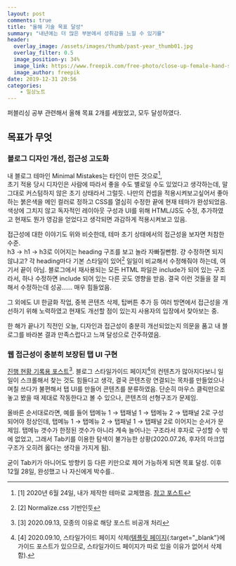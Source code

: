 ```yaml
---
layout: post
comments: true
title: "올해 기술 목표 달성"
summary: "내년에는 더 많은 부분에서 성취감을 느낄 수 있기를"
header:
  overlay_image: /assets/images/thumb/past-year_thumb01.jpg
  overlay_filter: 0.5
  image_position-y: 34%
  image_link: https://www.freepik.com/free-photo/close-up-female-hand-stacking-wooden-block-desk-office_5043880.htm#page=2&query=developer&position=22
  image_author: freepik
date: 2019-12-31 20:56
categories:
    - 일상노트
---
```

퍼블리싱 공부 관련해서 올해 목표 2개를 세웠었고, 모두 달성하였다.

## 목표가 무엇

### 블로그 디자인 개선, 접근성 고도화

내 블로그 테마인 Minimal Mistakes는 타인이 만든 것으로[^1],  
초기 적용 당시 디자인은 사람에 따라서 좋을 수도 별로일 수도 있었다고 생각하는데, 말 그대로 커스텀하지 않은 초기 상태라서 그럴듯. 나만의 컨셉을 적용시켜보고싶어서 좋아하는 붉은색을 메인 컬러로 정하고 CSS를 열심히 수정한 끝에 현재 테마가 완성되었음. 색상에 그치지 않고 독자적인 레이아웃 구성과 UI를 위해 HTML/JS도 수정, 추가하였고 현재도 뭔가 영감을 얻었다고 생각되면 과감하게 적용시켜보고 있음.

접근성에 대한 이야기도 위와 비슷한데, 테마 초기 상태에서의 접근성을 보자면 처참한 수준.  
h3 &rarr; h1 &rarr; h3로 이어지는 heading 구조를 보고 놀라 자빠질뻔함. 걍 수정하면 되지 않냐고? 각 heading마다 기본 스타일이 있어[^2] 일일이 비교해서 수정해줘야 하는데, 여기서 끝이 아님. 블로그에서 재사용되는 모든 HTML 파일은 include가 되어 있는 구조라서, 하나 수정하면 include 되어 있는 다른 곳도 영향을 받음. 결국 이런 것들을 잘 피해서 수정하는데 성공...... 매우 힘들었음.

그 외에도 UI 한글화 작업, 중복 콘텐츠 삭제, 탑버튼 추가 등 여러 방면에서 접근성을 개선하기 위해 노력하였고 현재도 개선할 점이 있는지 사용자의 입장에서 찾아보는 중.

한 해가 끝나기 직전인 오늘, 디자인과 접근성이 충분히 개선되었는지 의문을 품고 내 블로그를 바라본 결과 만족스럽다고 느껴 달성으로 간주하였음.

### 웹 접근성이 충분히 보장된 탭 UI 구현

[진행 현황 기록용 포스트](/2019/11/03/tab01)[^3]. 블로그 스타일가이드 페이지[^4]의 컨텐츠가 많아지다보니 일일이 스크롤해서 찾는 것도 힘들다고 생각, 결국 콘텐츠랑 연결되는 목차를 만들었으나 며칠 쓰다가 불편해서 탭 UI를 만들어 콘텐츠를 분류하였음. 단순히 마우스 클릭만으로 놓고 봤을 때 제대로 작동한다고 볼 수 있으나, 콘텐츠의 선형구조가 문제임.

올바른 순서대로라면, 예를 들어 탭메뉴 1 &rarr; 탭패널 1 &rarr; 탭메뉴 2 &rarr; 탭패널 2로 구성되어야 정상인데, 탭메뉴 1 &rarr; 탭메뉴 2 &rarr; 탭패널 1 &rarr; 탭패널 2로 이어지는 순서가 문제임. 탭메뉴 갯수가 한정된 갯수가 아니라 계속 늘어나는 구조라서 후자로 구성할 수 밖에 없었고, 그래서 Tab키를 이용한 탐색이 불가능한 상황(2020.07.26, 후자의 마크업 구조가 오히려 옳다는 생각을 가지게 됨).

굳이 Tab키가 아니어도 방향키 등 다른 키만으로 제어 가능하게 되면 목표 달성. 이후 12월 28일, 완성했고 나 자신에게 박수를..

[^1]: [1] 2020년 6월 24일, 내가 제작한 테마로 교체했음. [참고 포스트](/2020/06/24/made-jekyll-theme)
[^2]: [2] Normalize.css 기반인듯
[^3]: [3] 2020.09.13, 모종의 이유로 해당 포스트 비공개 처리
[^4]: [4] 2020.09.10, 스타일가이드 페이지 삭제([템플릿 페이지](https://tidyred.github.io/){:target="_blank"}에 가이드 포스트가 있으므로, 스타일가이드 페이지가 따로 있을 이유가 없어서 삭제함).
